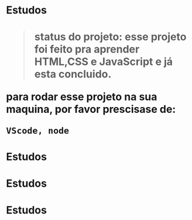 <h1>Estudos<h1/>


>status do projeto: esse projeto foi feito pra aprender HTML,CSS e JavaScript e já esta concluido.



para rodar esse projeto na sua maquina, por favor prescisase de:


```
VScode, node 

```
# Estudos
# Estudos
# Estudos
